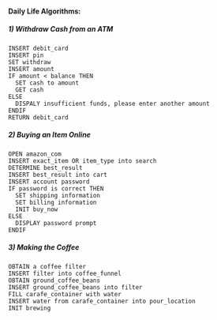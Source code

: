 #### Daily Life Algorithms:

##### 1) Withdraw Cash from an ATM
```
INSERT debit_card
INSERT pin
SET withdraw
INSERT amount
IF amount < balance THEN
  SET cash to amount
  GET cash
ELSE
  DISPALY insufficient funds, please enter another amount
ENDIF
RETURN debit_card
```

##### 2) Buying an Item Online
```
OPEN amazon_com
INSERT exact_item OR item_type into search
DETERMINE best_result
INSERT best_result into cart
INSERT account password
IF password is correct THEN
  SET shipping information
  SET billing information
  INIT buy_now
ELSE
  DISPLAY password prompt
ENDIF
```

##### 3) Making the Coffee
```
OBTAIN a coffee filter
INSERT filter into coffee_funnel
OBTAIN ground_coffee_beans
INSERT ground_coffee_beans into filter
FILL carafe_container with water
INSERT water from carafe_container into pour_location
INIT brewing 
```